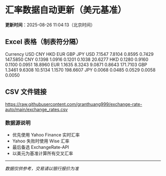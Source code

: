 # 汇率数据自动更新（美元基准）

**更新时间**：2025-08-26 11:04:13（北京时间）

## Excel 表格（制表符分隔）

Currency	USD	CNY	HKD	EUR	GBP	JPY
USD		7.1547	7.8104	0.8595	0.7429	147.5850
CNY	0.1398		1.0916	0.1201	0.1038	20.6277
HKD	0.1280	0.9160		0.1100	0.0951	18.8960
EUR	1.1635	8.3243	9.0871		0.8643	171.7103
GBP	1.3461	9.6308	10.5134	1.1570		198.6607
JPY	0.0068	0.0485	0.0529	0.0058	0.0050	

## CSV 文件链接

https://raw.githubusercontent.com/granthuang999/exchange-rate-auto/main/exchange_rates.csv

### 数据源说明
- 优先使用 Yahoo Finance 实时汇率
- Yahoo 失败时使用 Wise 汇率
- 最后备选 ExchangeRate-API
- 以美元为基准计算所有交叉汇率

---
*数据仅供参考，交易请以银行报价为准*
